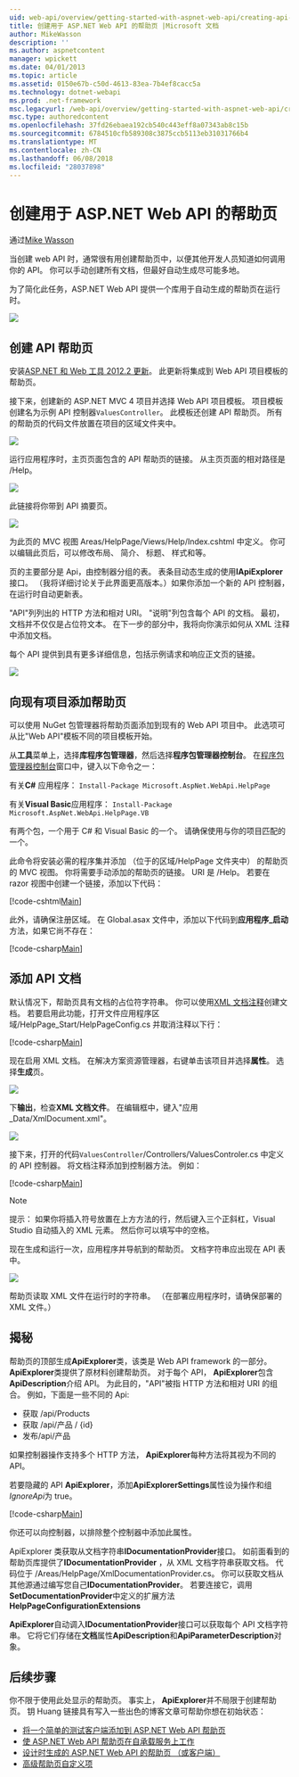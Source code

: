 ```yaml
---
uid: web-api/overview/getting-started-with-aspnet-web-api/creating-api-help-pages
title: 创建用于 ASP.NET Web API 的帮助页 |Microsoft 文档
author: MikeWasson
description: ''
ms.author: aspnetcontent
manager: wpickett
ms.date: 04/01/2013
ms.topic: article
ms.assetid: 0150e67b-c50d-4613-83ea-7b4ef8cacc5a
ms.technology: dotnet-webapi
ms.prod: .net-framework
msc.legacyurl: /web-api/overview/getting-started-with-aspnet-web-api/creating-api-help-pages
msc.type: authoredcontent
ms.openlocfilehash: 37fd26ebaea192cb540c443eff8a07343ab8c15b
ms.sourcegitcommit: 6784510cfb589308c3875ccb5113eb31031766b4
ms.translationtype: MT
ms.contentlocale: zh-CN
ms.lasthandoff: 06/08/2018
ms.locfileid: "28037898"
---
```

<a name="creating-help-pages-for-aspnet-web-api"></a>创建用于 ASP.NET Web API 的帮助页
====================
通过[Mike Wasson](https://github.com/MikeWasson)

当创建 web API 时，通常很有用创建帮助页中，以便其他开发人员知道如何调用你的 API。 你可以手动创建所有文档，但最好自动生成尽可能多地。

为了简化此任务，ASP.NET Web API 提供一个库用于自动生成的帮助页在运行时。

![](creating-api-help-pages/_static/image1.png)

## <a name="creating-api-help-pages"></a>创建 API 帮助页

安装[ASP.NET 和 Web 工具 2012.2 更新](https://go.microsoft.com/fwlink/?LinkId=282650)。 此更新将集成到 Web API 项目模板的帮助页。

接下来，创建新的 ASP.NET MVC 4 项目并选择 Web API 项目模板。 项目模板创建名为示例 API 控制器`ValuesController`。 此模板还创建 API 帮助页。 所有的帮助页的代码文件放置在项目的区域文件夹中。

![](creating-api-help-pages/_static/image2.png)

运行应用程序时，主页页面包含的 API 帮助页的链接。 从主页页面的相对路径是 /Help。

![](creating-api-help-pages/_static/image3.png)

此链接将你带到 API 摘要页。

![](creating-api-help-pages/_static/image4.png)

为此页的 MVC 视图 Areas/HelpPage/Views/Help/Index.cshtml 中定义。 你可以编辑此页后，可以修改布局、 简介、 标题、 样式和等。

页的主要部分是 Api，由控制器分组的表。 表条目动态生成的使用**IApiExplorer**接口。 （我将详细讨论关于此界面更高版本。）如果你添加一个新的 API 控制器，在运行时自动更新表。

"API"列列出的 HTTP 方法和相对 URI。 "说明"列包含每个 API 的文档。 最初，文档并不仅仅是占位符文本。 在下一步的部分中，我将向你演示如何从 XML 注释中添加文档。

每个 API 提供到具有更多详细信息，包括示例请求和响应正文页的链接。

![](creating-api-help-pages/_static/image5.png)

## <a name="adding-help-pages-to-an-existing-project"></a>向现有项目添加帮助页

可以使用 NuGet 包管理器将帮助页面添加到现有的 Web API 项目中。 此选项可从比"Web API"模板不同的项目模板开始。

从**工具**菜单上，选择**库程序包管理器**，然后选择**程序包管理器控制台**。 在[程序包管理器控制台](http://docs.nuget.org/docs/start-here/using-the-package-manager-console)窗口中，键入以下命令之一：

有关**C#** 应用程序： `Install-Package Microsoft.AspNet.WebApi.HelpPage`

有关**Visual Basic**应用程序： `Install-Package Microsoft.AspNet.WebApi.HelpPage.VB`

有两个包，一个用于 C# 和 Visual Basic 的一个。 请确保使用与你的项目匹配的一个。

此命令将安装必需的程序集并添加 （位于的区域/HelpPage 文件夹中） 的帮助页的 MVC 视图。 你将需要手动添加的帮助页的链接。 URI 是 /Help。 若要在 razor 视图中创建一个链接，添加以下代码：

[!code-cshtml[Main](creating-api-help-pages/samples/sample1.cshtml)]

此外，请确保注册区域。 在 Global.asax 文件中，添加以下代码到**应用程序\_启动**方法，如果它尚不存在：

[!code-csharp[Main](creating-api-help-pages/samples/sample2.cs?highlight=4)]

## <a name="adding-api-documentation"></a>添加 API 文档

默认情况下，帮助页具有文档的占位符字符串。 你可以使用[XML 文档注释](https://msdn.microsoft.com/library/b2s063f7.aspx)创建文档。 若要启用此功能，打开文件应用程序区域/HelpPage\_Start/HelpPageConfig.cs 并取消注释以下行：

[!code-csharp[Main](creating-api-help-pages/samples/sample3.cs)]

现在启用 XML 文档。 在解决方案资源管理器，右键单击该项目并选择**属性**。 选择**生成**页。

![](creating-api-help-pages/_static/image6.png)

下**输出**，检查**XML 文档文件**。 在编辑框中，键入"应用\_Data/XmlDocument.xml"。

![](creating-api-help-pages/_static/image7.png)

接下来，打开的代码`ValuesController`/Controllers/ValuesControler.cs 中定义的 API 控制器。 将文档注释添加到控制器方法。 例如：

[!code-csharp[Main](creating-api-help-pages/samples/sample4.cs)]

> [!NOTE]
> 提示： 如果你将插入符号放置在上方方法的行，然后键入三个正斜杠，Visual Studio 自动插入的 XML 元素。 然后你可以填写中的空格。


现在生成和运行一次，应用程序并导航到的帮助页。 文档字符串应出现在 API 表中。

![](creating-api-help-pages/_static/image8.png)

帮助页读取 XML 文件在运行时的字符串。 （在部署应用程序时，请确保部署的 XML 文件。）

## <a name="under-the-hood"></a>揭秘

帮助页的顶部生成**ApiExplorer**类，该类是 Web API framework 的一部分。 **ApiExplorer**类提供了原材料创建帮助页。 对于每个 API， **ApiExplorer**包含**ApiDescription**介绍 API。 为此目的，"API"被指 HTTP 方法和相对 URI 的组合。 例如，下面是一些不同的 Api:

- 获取 /api/Products
- 获取 /api/产品 / {id}
- 发布/api/产品

如果控制器操作支持多个 HTTP 方法， **ApiExplorer**每种方法将其视为不同的 API。

若要隐藏的 API **ApiExplorer**，添加**ApiExplorerSettings**属性设为操作和组*IgnoreApi*为 true。

[!code-csharp[Main](creating-api-help-pages/samples/sample5.cs)]

你还可以向控制器，以排除整个控制器中添加此属性。

ApiExplorer 类获取从文档字符串**IDocumentationProvider**接口。 如前面看到的帮助页库提供了**IDocumentationProvider** ，从 XML 文档字符串获取文档。 代码位于 /Areas/HelpPage/XmlDocumentationProvider.cs。 你可以获取文档从其他源通过编写您自己**IDocumentationProvider**。 若要连接它，调用**SetDocumentationProvider**中定义的扩展方法**HelpPageConfigurationExtensions**

**ApiExplorer**自动调入**IDocumentationProvider**接口可以获取每个 API 文档字符串。 它将它们存储在**文档**属性**ApiDescription**和**ApiParameterDescription**对象。

## <a name="next-steps"></a>后续步骤

你不限于使用此处显示的帮助页。 事实上， **ApiExplorer**并不局限于创建帮助页。 钥 Huang 链接具有写入一些出色的博客文章可帮助你想在初始状态：

- [将一个简单的测试客户端添加到 ASP.NET Web API 帮助页](https://blogs.msdn.com/b/yaohuang1/archive/2012/12/02/adding-a-simple-test-client-to-asp-net-web-api-help-page.aspx)
- [使 ASP.NET Web API 帮助页在自承载服务上工作](https://blogs.msdn.com/b/yaohuang1/archive/2012/12/20/making-asp-net-web-api-help-page-work-on-self-hosted-services.aspx)
- [设计时生成的 ASP.NET Web API 的帮助页 （或客户端）](https://blogs.msdn.com/b/yaohuang1/archive/2013/01/20/design-time-generation-of-help-page-or-proxy-for-asp-net-web-api.aspx)
- [高级帮助页自定义项](https://blogs.msdn.com/b/yaohuang1/archive/2012/12/10/asp-net-web-api-help-page-part-3-advanced-help-page-customizations.aspx)
